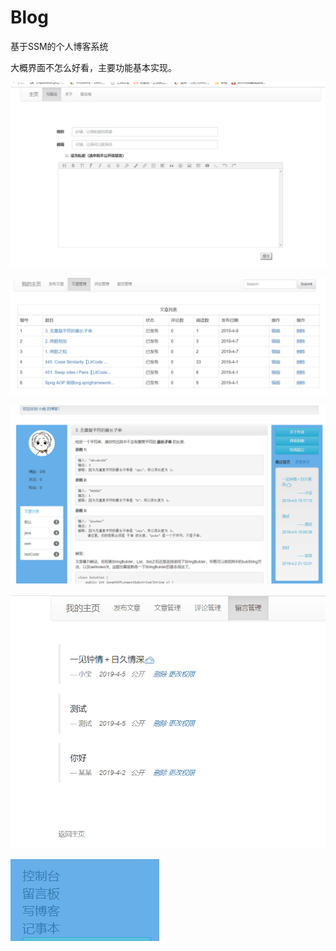# Blog
基于SSM的个人博客系统

大概界面不怎么好看，主要功能基本实现。

![images2](https://github.com/DayRain/Blog/blob/master/img/%E5%8F%91%E8%A1%A8%E6%96%87%E7%AB%A0.png)

![images2](https://github.com/DayRain/Blog/blob/master/img/%E6%8E%A7%E5%88%B6%E5%8F%B0.png)

![images2](https://github.com/DayRain/Blog/blob/master/img/%E6%96%87%E7%AB%A0.png)

![images2](https://github.com/DayRain/Blog/blob/master/img/%E7%95%99%E8%A8%80%E7%AE%A1%E7%90%86.png
)

![images2](https://github.com/DayRain/Blog/blob/master/img/%E7%99%BB%E5%BD%95%E5%90%8E%E6%96%B0%E5%A2%9E%E5%8A%9F%E8%83%BD.png)
